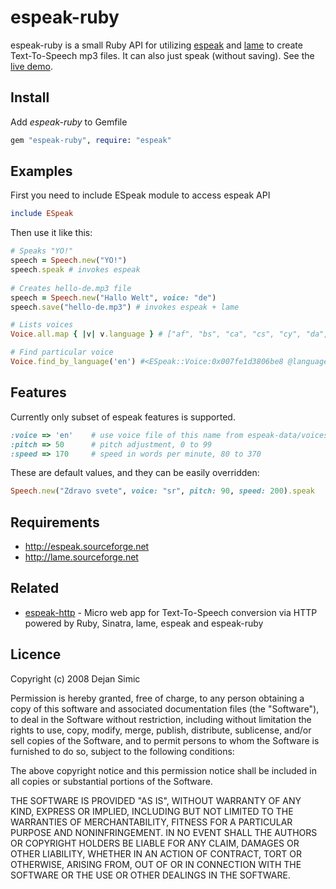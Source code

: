 espeak-ruby
===========

espeak-ruby is a small Ruby API for utilizing [espeak](http://espeak.sourceforge.net) and [lame](http://lame.sourceforge.net/) to create Text-To-Speech mp3 files. It can also just speak (without saving).
See the [live demo](http://rors.org/demos/espeak-ruby).

Install
-------

Add _espeak-ruby_ to Gemfile

```ruby
gem "espeak-ruby", require: "espeak"
```

Examples
--------

First you need to include ESpeak module to access espeak API

```ruby
include ESpeak
```

Then use it like this:

```ruby
# Speaks "YO!"
speech = Speech.new("YO!")
speech.speak # invokes espeak
  
# Creates hello-de.mp3 file
speech = Speech.new("Hallo Welt", voice: "de")
speech.save("hello-de.mp3") # invokes espeak + lame

# Lists voices
Voice.all.map { |v| v.language } # ["af", "bs", "ca", "cs", "cy", "da", "de", "el", "en", "en-sc", "en-uk", "en-uk-north", "en-uk-rp", "en-uk-wmids", "en-us", "en-wi", "eo", "es", "es-la", "fi", "fr", "fr-be", "grc", "hi", "hr", "hu", "hy", "hy", "id", "is", "it", "jbo", "ka", "kn", "ku", "la", "lv", "mk", "ml", "nci", "nl", "no", "pap", "pl", "pt", "pt-pt", "ro", "ru", "sk", "sq", "sr", "sv", "sw", "ta", "tr", "vi", "zh", "zh-yue"]

# Find particular voice 
Voice.find_by_language('en') #<ESpeak::Voice:0x007fe1d3806be8 @language="en", @name="default", @gender="M", @file="default">
```

Features
--------

Currently only subset of espeak features is supported. 

```ruby
:voice => 'en'    # use voice file of this name from espeak-data/voices
:pitch => 50      # pitch adjustment, 0 to 99
:speed => 170     # speed in words per minute, 80 to 370
```

These are default values, and they can be easily overridden:

```ruby
Speech.new("Zdravo svete", voice: "sr", pitch: 90, speed: 200).speak
```

Requirements
------------

* <http://espeak.sourceforge.net>
* <http://lame.sourceforge.net>

Related
-------

* [espeak-http](http://github.com/dejan/espeak-http) - Micro web app for Text-To-Speech conversion via HTTP powered by Ruby, Sinatra, lame, espeak and espeak-ruby

Licence
-------

Copyright (c) 2008 Dejan Simic

Permission is hereby granted, free of charge, to any person obtaining
a copy of this software and associated documentation files (the
"Software"), to deal in the Software without restriction, including
without limitation the rights to use, copy, modify, merge, publish,
distribute, sublicense, and/or sell copies of the Software, and to
permit persons to whom the Software is furnished to do so, subject to
the following conditions:

The above copyright notice and this permission notice shall be
included in all copies or substantial portions of the Software.

THE SOFTWARE IS PROVIDED "AS IS", WITHOUT WARRANTY OF ANY KIND,
EXPRESS OR IMPLIED, INCLUDING BUT NOT LIMITED TO THE WARRANTIES OF
MERCHANTABILITY, FITNESS FOR A PARTICULAR PURPOSE AND
NONINFRINGEMENT. IN NO EVENT SHALL THE AUTHORS OR COPYRIGHT HOLDERS BE
LIABLE FOR ANY CLAIM, DAMAGES OR OTHER LIABILITY, WHETHER IN AN ACTION
OF CONTRACT, TORT OR OTHERWISE, ARISING FROM, OUT OF OR IN CONNECTION
WITH THE SOFTWARE OR THE USE OR OTHER DEALINGS IN THE SOFTWARE.
